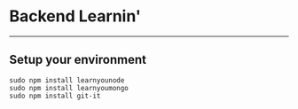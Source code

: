 # Backend Learnin'

---

## Setup your environment

```
sudo npm install learnyounode
sudo npm install learnyoumongo
sudo npm install git-it
```
